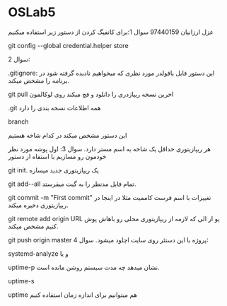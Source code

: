 # OSLab5
غزل ارزانیان 97440159
سوال 1:برای کانفیگ کردن از دستور زیر استفاده میکنیم

git config --global credential.helper store 

سوال 2:

.gitignore:
این دستور فایل یافولدر مورد نظری که میخواهیم نادیده گرفته شود در برنامه را مشخض میکند.

git pull
اخرین نسخه ریپازدری را دانلود و فچ میکند روی لوکالمون


.git
همه اطلاعات نسخه بندی را دارد

branch

این دستور مشخص میکند در کدام شاخه هستیم


هر ریپازیتوری حداقل یک شاخه به اسم مستر دارد.
سوال 3:
اول پوشه مورد نظر خودمون رو مسازیم
با استفاه از دستور 

git init. 
یک ریپازیتوری جدید میسازه

git add--all 
تمام فایل مدنظر را به گیت میفرستد.

git commit -m "First commit"
تغییزات با اسم فرست کاممیت مثلا در اینجا در ریپازیتوری دخیره میکند.

git remote add origin URL
یو ار الی که لازمه از ریپازیتوری محلی رو باهاش پوش کنیم مشخص میکند.

git push origin master
پروژه با این دستئر روی سایت اچلود میشود.
سوال 
4:

systemd-analyze
 و یا

uptime-p 
 نشان میدهد چه مدت سیستم روشن مانده است.

uptime-s 

uptime 
 هم میتوانیم برای اندازه زمان استفاده کنیم 
 
 
 
 
 
	
